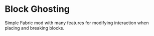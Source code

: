 # Block Ghosting
 Simple Fabric mod with many features for modifying interaction when placing and breaking blocks.
